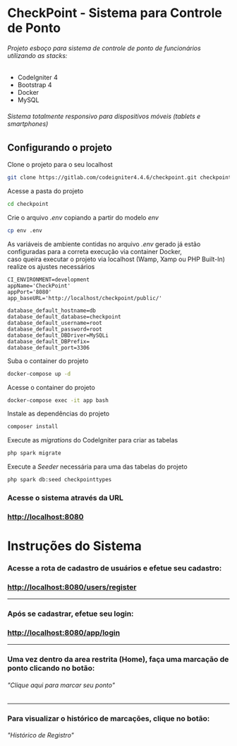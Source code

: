 # CheckPoint - Sistema para Controle de Ponto
###### Projeto esboço para sistema de controle de ponto de funcionários utilizando as stacks: 

* CodeIgniter 4 
* Bootstrap 4 
* Docker 
* MySQL

###### Sistema totalmente responsivo para dispositivos móveis (tablets e smartphones)


## Configurando o projeto
Clone o projeto para o seu localhost
```sh
git clone https://gitlab.com/codeigniter4.4.6/checkpoint.git checkpoint
```
Acesse a pasta do projeto
```sh
cd checkpoint
```


Crie o arquivo *.env* copiando a partir do modelo *env*
```sh
cp env .env
```


As variáveis de ambiente contidas no arquivo _.env_ gerado já estão configuradas para a correta execução via container Docker, <br>
caso queira executar o projeto via localhost (Wamp, Xamp ou PHP Built-In) realize os ajustes necessários
```dosini
CI_ENVIRONMENT=development
appName='CheckPoint'
appPort='8080'
app_baseURL='http://localhost/checkpoint/public/'

database_default_hostname=db
database_default_database=checkpoint
database_default_username=root
database_default_password=root
database_default_DBDriver=MySQLi
database_default_DBPrefix=
database_default_port=3306
```


Suba o container do projeto
```sh
docker-compose up -d
```

Acesse o container do projeto
```sh
docker-compose exec -it app bash
```
Instale as dependências do projeto
```sh
composer install
```
Execute as *migrations* do CodeIgniter para criar as tabelas
```sh
php spark migrate
```
Execute a *Seeder* necessária para uma das tabelas do projeto
```sh
php spark db:seed checkpointtypes
```

### Acesse o sistema através da URL

### [http://localhost:8080](http://localhost:8080)


# Instruções do Sistema

### Acesse a rota de cadastro de usuários e efetue seu cadastro:

### [http://localhost:8080/users/register](http://localhost:8080/users/register)

-----------
### Após se cadastrar, efetue seu login:

### [http://localhost:8080/app/login](http://localhost:8080/app/login)

-----------

### Uma vez dentro da area restrita (Home), faça uma marcação de ponto clicando no botão: 
###### _"Clique aqui para marcar seu ponto"_

-----------

### Para visualizar o histórico de marcações, clique no botão: 
###### _"Histórico de Registro"_

